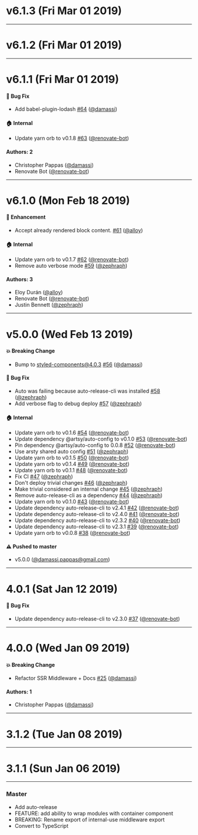 # v6.1.3 (Fri Mar 01 2019)



---

# v6.1.2 (Fri Mar 01 2019)



---

# v6.1.1 (Fri Mar 01 2019)

#### 🐛  Bug Fix

- Add babel-plugin-lodash [#64](https://github.com/artsy/stitch/pull/64) ([@damassi](https://github.com/damassi))

#### 🏠  Internal

- Update yarn orb to v0.1.8 [#63](https://github.com/artsy/stitch/pull/63) ([@renovate-bot](https://github.com/renovate-bot))

#### Authors: 2

- Christopher Pappas ([@damassi](https://github.com/damassi))
- Renovate Bot ([@renovate-bot](https://github.com/renovate-bot))

---

# v6.1.0 (Mon Feb 18 2019)

#### 🚀  Enhancement

- Accept already rendered block content. [#61](https://github.com/artsy/stitch/pull/61) ([@alloy](https://github.com/alloy))

#### 🏠  Internal

- Update yarn orb to v0.1.7 [#62](https://github.com/artsy/stitch/pull/62) ([@renovate-bot](https://github.com/renovate-bot))
- Remove auto verbose mode [#59](https://github.com/artsy/stitch/pull/59) ([@zephraph](https://github.com/zephraph))

#### Authors: 3

- Eloy Durán ([@alloy](https://github.com/alloy))
- Renovate Bot ([@renovate-bot](https://github.com/renovate-bot))
- Justin Bennett ([@zephraph](https://github.com/zephraph))

---

# v5.0.0 (Wed Feb 13 2019)

#### 💥  Breaking Change

- Bump to styled-components@4.0.3 [#56](https://github.com/artsy/stitch/pull/56) ([@damassi](https://github.com/damassi))

#### 🐛  Bug Fix

- Auto was failing because auto-release-cli was installed [#58](https://github.com/artsy/stitch/pull/58) ([@zephraph](https://github.com/zephraph))
- Add verbose flag to debug deploy [#57](https://github.com/artsy/stitch/pull/57) ([@zephraph](https://github.com/zephraph))

#### 🏠  Internal

- Update yarn orb to v0.1.6 [#54](https://github.com/artsy/stitch/pull/54) ([@renovate-bot](https://github.com/renovate-bot))
- Update dependency @artsy/auto-config to v0.1.0 [#53](https://github.com/artsy/stitch/pull/53) ([@renovate-bot](https://github.com/renovate-bot))
- Pin dependency @artsy/auto-config to 0.0.8 [#52](https://github.com/artsy/stitch/pull/52) ([@renovate-bot](https://github.com/renovate-bot))
- Use arsty shared auto config [#51](https://github.com/artsy/stitch/pull/51) ([@zephraph](https://github.com/zephraph))
- Update yarn orb to v0.1.5 [#50](https://github.com/artsy/stitch/pull/50) ([@renovate-bot](https://github.com/renovate-bot))
- Update yarn orb to v0.1.4 [#49](https://github.com/artsy/stitch/pull/49) ([@renovate-bot](https://github.com/renovate-bot))
- Update yarn orb to v0.1.1 [#48](https://github.com/artsy/stitch/pull/48) ([@renovate-bot](https://github.com/renovate-bot))
- Fix CI [#47](https://github.com/artsy/stitch/pull/47) ([@zephraph](https://github.com/zephraph))
- Don't deploy trivial changes [#46](https://github.com/artsy/stitch/pull/46) ([@zephraph](https://github.com/zephraph))
- Make trivial considered an internal change [#45](https://github.com/artsy/stitch/pull/45) ([@zephraph](https://github.com/zephraph))
- Remove auto-release-cli as a dependency [#44](https://github.com/artsy/stitch/pull/44) ([@zephraph](https://github.com/zephraph))
- Update yarn orb to v0.1.0 [#43](https://github.com/artsy/stitch/pull/43) ([@renovate-bot](https://github.com/renovate-bot))
- Update dependency auto-release-cli to v2.4.1 [#42](https://github.com/artsy/stitch/pull/42) ([@renovate-bot](https://github.com/renovate-bot))
- Update dependency auto-release-cli to v2.4.0 [#41](https://github.com/artsy/stitch/pull/41) ([@renovate-bot](https://github.com/renovate-bot))
- Update dependency auto-release-cli to v2.3.2 [#40](https://github.com/artsy/stitch/pull/40) ([@renovate-bot](https://github.com/renovate-bot))
- Update dependency auto-release-cli to v2.3.1 [#39](https://github.com/artsy/stitch/pull/39) ([@renovate-bot](https://github.com/renovate-bot))
- Update yarn orb to v0.0.8 [#38](https://github.com/artsy/stitch/pull/38) ([@renovate-bot](https://github.com/renovate-bot))

#### ⚠️  Pushed to master

- v5.0.0  ([@damassi.pappas@gmail.com](https://github.com/damassi.pappas@gmail.com))

---

# 4.0.1 (Sat Jan 12 2019)

#### 🐛  Bug Fix

- Update dependency auto-release-cli to v2.3.0 [#37](https://github.com/artsy/stitch/pull/37) ([@renovate-bot](https://github.com/renovate-bot))

---

# 4.0.0 (Wed Jan 09 2019)

#### 💥  Breaking Change

- Refactor SSR Middleware + Docs [#25](https://github.com/artsy/stitch/pull/25) ([@damassi](https://github.com/damassi))

#### Authors: 1

- Christopher Pappas ([@damassi](https://github.com/damassi))

---

# 3.1.2 (Tue Jan 08 2019)



---

# 3.1.1 (Sun Jan 06 2019)



---

### Master

- Add auto-release
- FEATURE: add ability to wrap modules with container component
- BREAKING: Rename export of internal-use middleware export
- Convert to TypeScript
